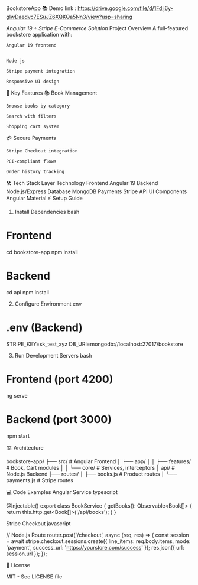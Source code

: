 BookstoreApp 📚
Demo link :
https://drive.google.com/file/d/1Fdij6y-glwDaedvc7ESuJZ6XQKQa5Nn3/view?usp=sharing

*Angular 19 + Stripe E-Commerce Solution*
Project Overview 
A full-featured bookstore application with:

    Angular 19 frontend
    
    
    Node js 

    Stripe payment integration

    Responsive UI design

🌟 Key Features
📚 Book Management

    Browse books by category

    Search with filters

    Shopping cart system

💳 Secure Payments

    Stripe Checkout integration

    PCI-compliant flows

    Order history tracking

🛠️ Tech Stack
Layer	Technology
Frontend	Angular 19
Backend	Node.js/Express
Database	MongoDB
Payments	Stripe API
UI Components	Angular Material
⚡ Setup Guide
1. Install Dependencies
bash

# Frontend
cd bookstore-app
npm install

# Backend 
cd api
npm install

2. Configure Environment
env

# .env (Backend)
STRIPE_KEY=sk_test_xyz
DB_URI=mongodb://localhost:27017/bookstore

3. Run Development Servers
bash

# Frontend (port 4200)
ng serve

# Backend (port 3000) 
npm start

🏗️ Architecture

bookstore-app/
├── src/                   # Angular Frontend
│   ├── app/
│   │   ├── features/      # Book, Cart modules
│   │   └── core/          # Services, interceptors
│
api/                       # Node.js Backend
├── routes/
│   ├── books.js           # Product routes
│   └── payments.js        # Stripe routes

💻 Code Examples
Angular Service
typescript

@Injectable()
export class BookService {
  getBooks(): Observable<Book[]> {
    return this.http.get<Book[]>('/api/books');
  }
}

Stripe Checkout
javascript

// Node.js Route
router.post('/checkout', async (req, res) => {
  const session = await stripe.checkout.sessions.create({
    line_items: req.body.items,
    mode: 'payment',
    success_url: 'https://yourstore.com/success'
  });
  res.json({ url: session.url });
});

📜 License

MIT - See LICENSE file
